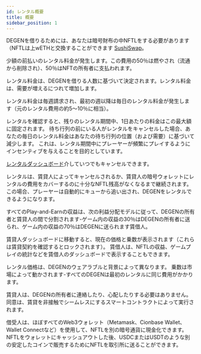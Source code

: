 ```yaml
---
id: レンタル概要
title: 概要
sidebar_position: 1
---
```


DEGENを借りるためには、あなたは暗号財布の中NFTLをする必要があります（NFTLは上wETHと交換することができます [SushiSwap](https://sushi.com/)。

少額の前払いのレンタル料金が発生します。この費用の50％は燃やされ（流通から削除され）、50％はNFTの所有者に支払われます。

レンタル料金は、DEGENを借りる人数に基づいて決定されます。レンタル料金は、需要が増えるにつれて増加します。

レンタル料金は毎週請求され、最初の週以降は毎日のレンタル料金が発生します（元のレンタル費用の約5〜10％に相当）。

レンタルを確認すると、残りのレンタル期間中、1日あたりの料金はこの最大額に固定されます。 待ち行列の前にいる人がレンタルをキャンセルした場合、あなたの毎日のレンタル料金はあなたの待ち行列の位置（および需要）に基づいて減少します。 これは、レンタル期間中にプレーヤーが頻繁にプレイするようにインセンティブを与えることを目的としています。

[レンタルダッシュボード](https://niftyleague.com/profile)介していつでもキャンセルできます。

レンタルは、賃貸人によってキャンセルされるか、賃貸人の暗号ウォレットにレンタルの費用をカバーするのに十分なNFTL残高がなくなるまで継続されます。 この場合、プレーヤーは自動的にキューから追い出され、DEGENをレンタルできるようになります。

すべてのPlay-and-Earnの収益は、次の利益分配モデルに従って、DEGENの所有者と賃貸人の間で分割されます-ゲーム内の収益の30％はDEGENの所有者に送られ、ゲーム内の収益の70％はDEGENに送られます賃借人。

賃貸人ダッシュボードに移動すると、現在の価格と乗数が表示されます（これらは賃貸契約を確認するとロックされます）。 賃借人は、NFTLの収益、ゲームプレイの統計などを賃借人のダッシュボードで表示することもできます。

レンタル価格は、DEGENのウェアラブルと背景によって異なります。 乗数は市場によって動かされます-すべてのDEGENは最初のレンタルに同じ費用がかかります。

賃貸人は、DEGENの所有者に連絡したり、心配したりする必要はありません。同意は、賃貸を非接触でシームレスにするスマートコントラクトによって実行されます。

借受人は、ほぼすべてのWeb3ウォレット（Metamask、Cionbase Wallet、Wallet Connectなど）を使用して、NFTLを別の暗号通貨に現金化できます。 NFTLをウォレットにキャッシュアウトした後、USDCまたはUSDTのような別の安定したコインで販売するためにNFTLを取引所に送ることができます。
